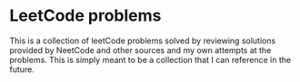 # LeetCode problems

This is a collection of leetCode problems solved by reviewing solutions provided by NeetCode and other sources and my own attempts at the problems.
This is simply meant to be a collection that I can reference in the future.
